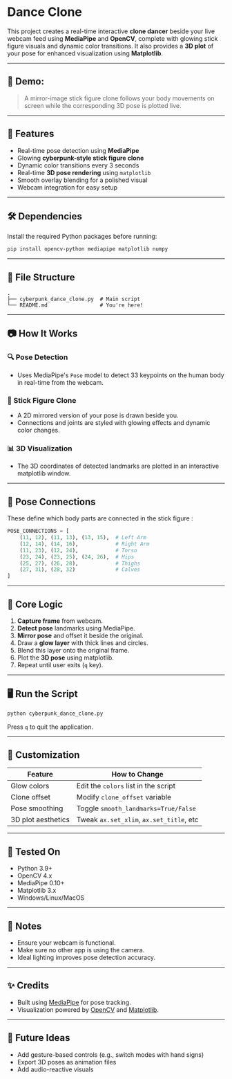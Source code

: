 # Dance Clone

This project creates a real-time interactive **clone dancer** beside your live webcam feed using **MediaPipe** and **OpenCV**, complete with glowing stick figure visuals and dynamic color transitions. It also provides a **3D plot** of your pose for enhanced visualization using **Matplotlib**.

---

## 📸 Demo:

> A mirror-image stick figure clone follows your body movements on screen while the corresponding 3D pose is plotted live.

---

## 🚀 Features

- Real-time pose detection using **MediaPipe**
- Glowing **cyberpunk-style stick figure clone**
- Dynamic color transitions every 3 seconds
- Real-time **3D pose rendering** using `matplotlib`
- Smooth overlay blending for a polished visual
- Webcam integration for easy setup

---

## 🛠️ Dependencies

Install the required Python packages before running:

```bash
pip install opencv-python mediapipe matplotlib numpy
```

---

## 📁 File Structure

```plaintext
.
├── cyberpunk_dance_clone.py  # Main script
└── README.md                 # You're here!
```

---

## 📷 How It Works

### 🔍 Pose Detection
- Uses MediaPipe's `Pose` model to detect 33 keypoints on the human body in real-time from the webcam.

### 🧍 Stick Figure Clone
- A 2D mirrored version of your pose is drawn beside you.
- Connections and joints are styled with glowing effects and dynamic color changes.

### 📊 3D Visualization
- The 3D coordinates of detected landmarks are plotted in an interactive matplotlib window.

---

## 🔄 Pose Connections

These define which body parts are connected in the stick figure :

```python
POSE_CONNECTIONS = [
    (11, 12), (11, 13), (13, 15),  # Left Arm
    (12, 14), (14, 16),            # Right Arm
    (11, 23), (12, 24),            # Torso
    (23, 24), (23, 25), (24, 26),  # Hips
    (25, 27), (26, 28),            # Thighs
    (27, 31), (28, 32)             # Calves
]
```

---

## 🧠 Core Logic

1. **Capture frame** from webcam.
2. **Detect pose** landmarks using MediaPipe.
3. **Mirror pose** and offset it beside the original.
4. Draw a **glow layer** with thick lines and circles.
5. Blend this layer onto the original frame.
6. Plot the **3D pose** using matplotlib.
7. Repeat until user exits (`q` key).

---

## 🖥️ Run the Script

```bash
python cyberpunk_dance_clone.py
```

Press `q` to quit the application.

---

## 🔧 Customization

| Feature             | How to Change                           |
|---------------------|------------------------------------------|
| Glow colors         | Edit the `colors` list in the script     |
| Clone offset        | Modify `clone_offset` variable           |
| Pose smoothing      | Toggle `smooth_landmarks=True/False`     |
| 3D plot aesthetics  | Tweak `ax.set_xlim`, `ax.set_title`, etc |

---

## 🧪 Tested On

- Python 3.9+
- OpenCV 4.x
- MediaPipe 0.10+
- Matplotlib 3.x
- Windows/Linux/MacOS

---

## 📌 Notes

- Ensure your webcam is functional.
- Make sure no other app is using the camera.
- Ideal lighting improves pose detection accuracy.

---

## ✨ Credits

- Built using [MediaPipe](https://google.github.io/mediapipe/) for pose tracking.
- Visualization powered by [OpenCV](https://opencv.org/) and [Matplotlib](https://matplotlib.org/).

---

## 🧠 Future Ideas

- Add gesture-based controls (e.g., switch modes with hand signs)
- Export 3D poses as animation files
- Add audio-reactive visuals
